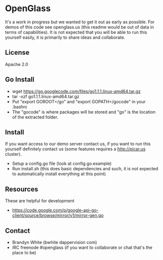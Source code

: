 OpenGlass
=========

It's a work in progress but we wanted to get it out as early as possible.  For demos of this code see openglass.us (this readme would be out of data in terms of capabilities).  It is not expected that you will be able to run this yourself easily, it is primarily to share ideas and collaborate.

License
-------
Apache 2.0

Go Install
----------
* wget https://go.googlecode.com/files/go1.1.1.linux-amd64.tar.gz
* tar -xzf go1.1.1.linux-amd64.tar.gz
* Put "export GOROOT=<yourpath>/go" and "export GOPATH=<yourpath>/gocode" in your .bashrc
* The "gocode" is where packages will be stored and "go" is the location of the extracted folder.

Install
-------
If you want access to our demo server contact us, if you want to run this yourself definitely contact us (some features requires a http://picar.us cluster).

* Setup a config.go file (look at config.go.example)
* Run install.sh (this does basic dependencies and such, it is not expected to automatically install everything at this point)

Resources
---------
These are helpful for development

* https://code.google.com/p/google-api-go-client/source/browse/mirror/v1/mirror-gen.go

Contact
-------
* Brandyn White (bwhite dappervision com)
* IRC freenode #openglass (if you want to collaborate or chat that's the place to be)
